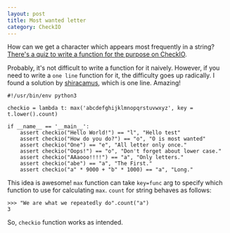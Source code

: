 ```yaml
---
layout: post
title: Most wanted letter
category: CheckIO
---
```


How can we get a character which appears most frequently in a string? [There's a quiz to write a function for the purpose on CheckIO](http://www.checkio.org/mission/most-wanted-letter/).

Probably, it's not difficult to write a function for it naively. However, if you need to write a `one line` function for it, the difficulty goes up radically. I found a solution by [shiracamus](http://www.checkio.org/user/shiracamus/), which is one line. Amazing!

	#!/usr/bin/env python3

	checkio = lambda t: max('abcdefghijklmnopqrstuvwxyz', key = t.lower().count)

	if __name__ == '__main__':
		assert checkio("Hello World!") == "l", "Hello test"
		assert checkio("How do you do?") == "o", "O is most wanted"
		assert checkio("One") == "e", "All letter only once."
		assert checkio("Oops!") == "o", "Don't forget about lower case."
		assert checkio("AAaooo!!!!") == "a", "Only letters."
		assert checkio("abe") == "a", "The First."
		assert checkio("a" * 9000 + "b" * 1000) == "a", "Long."

This idea is awesome! `max` function can take `key=func` arg to specify which function to use for calculating `max`. `count` for string behaves as follows:

	>>> "We are what we repeatedly do".count("a")
	3

So, `checkio` function works as intended.
